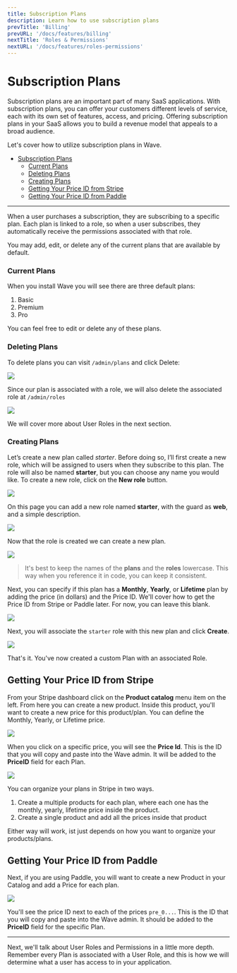```yaml
---
title: Subscription Plans
description: Learn how to use subscription plans
prevTitle: 'Billing'
prevURL: '/docs/features/billing'
nextTitle: 'Roles & Permissions'
nextURL: '/docs/features/roles-permissions'
---
```


# Subscription Plans

Subscription plans are an important part of many SaaS applications. With subscription plans, you can offer your customers different levels of service, each with its own set of features, access, and pricing. Offering subscription plans in your SaaS allows you to build a revenue model that appeals to a broad audience.

Let's cover how to utilize subscription plans in Wave.

- [Subscription Plans](#subscription-plans)
    - [Current Plans](#current-plans)
    - [Deleting Plans](#deleting-plans)
    - [Creating Plans](#creating-plans)
  - [Getting Your Price ID from Stripe](#getting-your-price-id-from-stripe)
  - [Getting Your Price ID from Paddle](#getting-your-price-id-from-paddle)

---


When a user purchases a subscription, they are subscribing to a specific plan. Each plan is linked to a role, so when a user subscribes, they automatically receive the permissions associated with that role.

You may add, edit, or delete any of the current plans that are available by default.

### Current Plans

When you install Wave you will see there are three default plans:

1. Basic
2. Premium
3. Pro

You can feel free to edit or delete any of these plans.

### Deleting Plans

To delete plans you can visit `/admin/plans` and click Delete:

<img src="https://cdn.devdojo.com/images/august2024/plans.png" class="w-full h-auto" />

Since our plan is associated with a role, we will also delete the associated role at `/admin/roles`

<img src="https://cdn.devdojo.com/images/august2024/roles.png" class="w-full h-auto" />

We will cover more about User Roles in the next section.

### Creating Plans

Let’s create a new plan called *starter*. Before doing so, I’ll first create a new role, which will be assigned to users when they subscribe to this plan. The role will also be named **starter**, but you can choose any name you would like. To create a new role, click on the **New role** button.

<img src="https://cdn.devdojo.com/images/august2024/new-role.png" class="w-full" />

On this page you can add a new role named **starter**, with the guard as **web**, and a simple description.

<img src="https://cdn.devdojo.com/images/august2024/create-role.png" class="w-full" />

Now that the role is created we can create a new plan. 

<img src="https://cdn.devdojo.com/images/august2024/plan-new.png" class="w-full" />

> It's best to keep the names of the **plans** and the **roles** lowercase. This way when you reference it in code, you can keep it consistent. 

Next, you can specify if this plan has a **Monthly**, **Yearly**, or **Lifetime** plan by adding the price (in dollars) and the Price ID. We'll cover how to get the Price ID from Stripe or Paddle later. For now, you can leave this blank.

<img src="https://cdn.devdojo.com/images/august2024/plan-pricing.png" class="w-full" />

Next, you will associate the `starter` role with this new plan and click **Create**.

<img src="https://cdn.devdojo.com/images/august2024/associate-starter-role.png" class="w-full" />

That's it. You've now created a custom Plan with an associated Role.

## Getting Your Price ID from Stripe

From your Stripe dashboard click on the **Product catalog** menu item on the left. From here you can create a new product. Inside this product, you'll want to create a new price for this product/plan. You can define the Monthly, Yearly, or Lifetime price.

<img src="https://cdn.devdojo.com/images/august2024/stripe-price-id.png" class="w-full" />

When you click on a specific price, you will see the **Price Id**. This is the ID that you will copy and paste into the Wave admin. It will be added to the **PriceID** field for each Plan.

<img src="https://cdn.devdojo.com/images/august2024/stripe-product-catalog.png" class="w-full" />

You can organize your plans in Stripe in two ways.

1. Create a multiple products for each plan, where each one has the monthly, yearly, lifetime price inside the product.
2. Create a single product and add all the prices inside that product

Either way will work, ist just depends on how you want to organize your products/plans.

## Getting Your Price ID from Paddle

Next, if you are using Paddle, you will want to create a new Product in your Catalog and add a Price for each plan.

<img src="https://cdn.devdojo.com/images/august2024/paddle-price-id.png" class="w-full" />

You'll see the price ID next to each of the prices `pre_0...`. This is the ID that you will copy and paste into the Wave admin. It should be added to the **PriceID** field for the specific Plan.

---

Next, we'll talk about User Roles and Permissions in a little more depth. Remember every Plan is associated with a User Role, and this is how we will determine what a user has access to in your application.